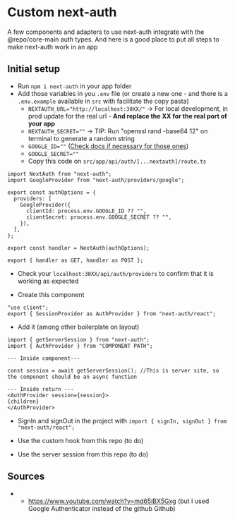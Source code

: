 # Custom next-auth

A few components and adapters to use next-auth integrate with the @repo/core-main auth types.
And here is a good place to put all steps to make next-auth work in an app

## Initial setup

- Run `npm i next-auth` in your app folder
- Add those variables in you `.env` file (or create a new one - and there is a `.env.example` available in `src` with facilitate the copy pasta)
  - `NEXTAUTH_URL="http://localhost:30XX/"` -> For local development, in prod update for the real url - **And replace the XX for the real port of your app**
  - `NEXTAUTH_SECRET=""` -> TIP: Run "openssl rand -base64 12" on terminal to generate a random string
  - `GOOGLE_ID=""` ([Check docs if necessary for those ones](https://next-auth.js.org/providers/google))
  - `GOOGLE_SECRET=""`
  - Copy this code on `src/app/api/auth/[...nextauth]/route.ts`

```
import NextAuth from "next-auth";
import GoogleProvider from "next-auth/providers/google";

export const authOptions = {
  providers: [
    GoogleProvider({
      clientId: process.env.GOOGLE_ID ?? "",
      clientSecret: process.env.GOOGLE_SECRET ?? "",
    }),
  ],
};

export const handler = NextAuth(authOptions);

export { handler as GET, handler as POST };
```

- Check your `localhost:30XX/api/auth/providers` to confirm that it is working as expected

- Create this component

```
"use client";
export { SessionProvider as AuthProvider } from "next-auth/react";
```

- Add it (among other boilerplate on layout)

```
import { getServerSession } from "next-auth";
import { AuthProvider } from "COMPONENT PATH";

--- Inside component---

const session = await getServerSession(); //This is server site, so the component should be an async function

--- Inside return ---
<AuthProvider session={session}>
{children}
</AuthProvider>

```

- SignIn and signOut in the project with `import { signIn, signOut } from "next-auth/react";`

- Use the custom hook from this repo (to do)
- Use the server session from this repo (to do)

## Sources

- - https://www.youtube.com/watch?v=md65iBX5Gxg (but I used Google Authenticator instead of the github Github)
